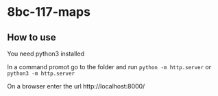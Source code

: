 # 8bc-117-maps
 
## How to use
You need python3 installed

In a command promot go to the folder and run 
`python -m http.server` or `python3 -m http.server`

On a browser enter the url http://localhost:8000/
